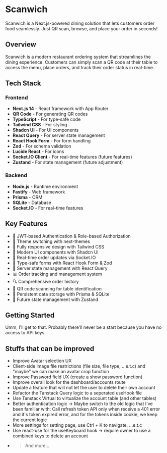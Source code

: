 # Scanwich

Scanwich is a Next.js-powered dining solution that lets customers order food seamlessly. Just QR scan, browse, and place your order in seconds!

## Overview

Scanwich is a modern restaurant ordering system that streamlines the dining experience. Customers can simply scan a QR code at their table to access the menu, place orders, and track their order status in real-time.

## Tech Stack

### Frontend

- **Next.js 14** - React framework with App Router
- **QR Code** - For generating QR codes
- **TypeScript** - For type-safe code
- **Tailwind CSS** - For styling
- **Shadcn UI** - For UI components
- **React Query** - For server state management
- **React Hook Form** - For form handling
- **Zod** - For schema validation
- **Lucide React** - For icons
- **Socket.IO Client** - For real-time features (future features)
- **Zustand** - For state management (future adjustment)

### Backend

- **Node.js** - Runtime environment
- **Fastify** - Web framework
- **Prisma** - ORM
- **SQLite** - Database
- **Socket.IO** - For real-time features

## Key Features

- 🔐 JWT-based Authentication & Role-based Authorization
- 🌙 Theme switching with next-themes
- 📱 Fully responsive design with Tailwind CSS
- 🎨 Modern UI components with Shadcn UI
- 🔄 Real-time order updates via Socket.IO
- 📝 Type-safe forms with React Hook Form & Zod
- 🚀 Server state management with React Query
- 📊 Order tracking and management system
- 🔍 Comprehensive order history
- 📱 QR code scanning for table identification
- 💾 Persistent data storage with Prisma & SQLite
- 🔄 Future state management with Zustand

## Getting Started

Umm, I'll get to that. Probably there'll never be a start because you have no access to API keys.

## Stuffs that can be improved

- Improve Avatar selection UX
- Client-side image file restrictions (file size, file type, ...e.t.c) and "maybe" we can make an avatar crop function
- Improve Password field UX (create a show password function)
- Improve overall look for the dashboard/accounts route
- Update a feature that will not let the user to delete their own account
- Refactor the Tanstack Query logic to a seperated useHook file
- Use Tanstack Virtual to virtualize the account table (and other tables)
- Better authentication logic -> Maybe switch to the old logic that I've been familiar with: Call refresh token API only when receive a 401 error and it's token expired error, and for the tokens inside cookie, we keep the current logic
- More settings for setting page, use Ctrl + K to navigate, ...e.t.c
- Use react-use for the useKeyboard hook -> require owner to use a combined keys to delete an account
- > And more...
